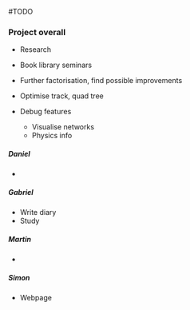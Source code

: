 #TODO

### Project overall
- Research
- Book library seminars

- Further factorisation, find possible improvements
- Optimise track, quad tree
- Debug features
  - Visualise networks
  - Physics info

##### Daniel
- 

##### Gabriel
- Write diary
- Study


##### Martin
- 

##### Simon
- Webpage
